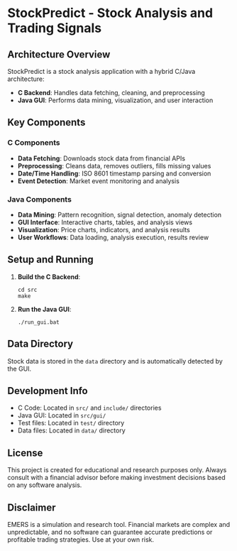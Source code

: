 # StockPredict - Stock Analysis and Trading Signals

## Architecture Overview

StockPredict is a stock analysis application with a hybrid C/Java architecture:

- **C Backend**: Handles data fetching, cleaning, and preprocessing
- **Java GUI**: Performs data mining, visualization, and user interaction

## Key Components

### C Components
- **Data Fetching**: Downloads stock data from financial APIs
- **Preprocessing**: Cleans data, removes outliers, fills missing values
- **Date/Time Handling**: ISO 8601 timestamp parsing and conversion
- **Event Detection**: Market event monitoring and analysis

### Java Components
- **Data Mining**: Pattern recognition, signal detection, anomaly detection
- **GUI Interface**: Interactive charts, tables, and analysis views
- **Visualization**: Price charts, indicators, and analysis results
- **User Workflows**: Data loading, analysis execution, results review

## Setup and Running

1. **Build the C Backend**:
   ```
   cd src
   make
   ```

2. **Run the Java GUI**:
   ```
   ./run_gui.bat
   ```

## Data Directory
Stock data is stored in the `data` directory and is automatically detected by the GUI.

## Development Info
- C Code: Located in `src/` and `include/` directories
- Java GUI: Located in `src/gui/`
- Test files: Located in `test/` directory
- Data files: Located in `data/` directory

## License

This project is created for educational and research purposes only. Always consult with a financial advisor before making investment decisions based on any software analysis.

## Disclaimer

EMERS is a simulation and research tool. Financial markets are complex and unpredictable, and no software can guarantee accurate predictions or profitable trading strategies. Use at your own risk.